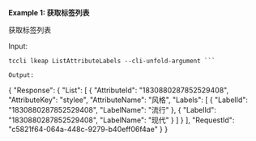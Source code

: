 **Example 1: 获取标签列表**

获取标签列表

Input: 

```
tccli lkeap ListAttributeLabels --cli-unfold-argument ```

Output: 
```
{
    "Response": {
        "List": [
            {
                "AttributeId": "1830880287852529408",
                "AttributeKey": "stylee",
                "AttributeName": "风格",
                "Labels": [
                    {
                        "LabelId": "1830880287852529408",
                        "LabelName": "流行"
                    },
                    {
                        "LabelId": "1830880287852529408",
                        "LabelName": "现代"
                    }
                ]
            }
        ],
        "RequestId": "c5821f64-064a-448c-9279-b40eff06f4ae"
    }
}
```

